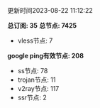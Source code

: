 更新时间2023-08-22 11:12:22

**总订阅: 35**
**总节点: 7425**
- vless节点: 7

**google ping有效节点: 208**
- ss节点: 78
- trojan节点: 11
- v2ray节点: 117
- ssr节点: 2
